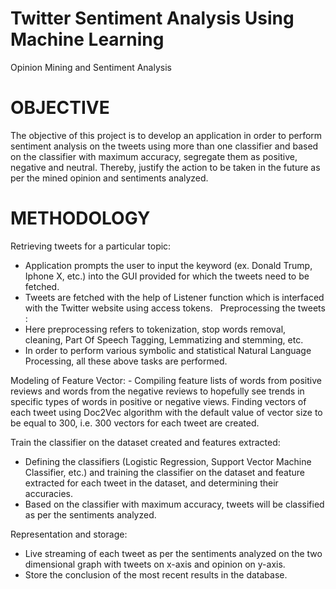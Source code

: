 # Twitter Sentiment Analysis Using Machine Learning
Opinion Mining and Sentiment Analysis


# OBJECTIVE
The objective of this project is to develop an application in order to perform sentiment
analysis on the tweets using more than one classifier and based on the classifier with
maximum accuracy, segregate them as positive, negative and neutral. Thereby, justify the
action to be taken in the future as per the mined opinion and sentiments analyzed.


# METHODOLOGY

Retrieving tweets for a particular topic:
- Application prompts the user to input the keyword (ex. Donald Trump, Iphone X, etc.) into the GUI provided for which the tweets need to be fetched.
- Tweets are fetched with the help of Listener function which is interfaced with the Twitter website using access tokens.
 
Preprocessing the tweets :
- Here preprocessing refers to tokenization, stop words removal, cleaning, Part Of Speech Tagging, Lemmatizing and stemming, etc. 
- In order to perform various symbolic and statistical Natural Language Processing, all these above tasks are performed.

Modeling of Feature Vector:
- Compiling feature lists of words from positive reviews and words from the negative reviews to hopefully see trends in specific types of words in positive or negative views.
Finding vectors of each tweet using Doc2Vec algorithm with the default value of vector size to be equal to 300, i.e. 300  vectors for each tweet are created.

Train the classifier on the dataset created and features extracted:
- Defining the classifiers (Logistic Regression, Support Vector Machine Classifier, etc.) and training the classifier on the dataset and feature extracted for each tweet in the dataset, and  determining their accuracies.
- Based on the classifier with maximum accuracy,  tweets will be classified as per the sentiments analyzed.

Representation and storage:
- Live streaming of each tweet as per the sentiments analyzed  on the two dimensional graph with tweets on x-axis and opinion on y-axis.
- Store the conclusion of the most recent results in the database.
